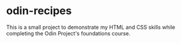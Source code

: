 # odin-recipes

This is a small project to demonstrate my HTML and CSS skills while completing the Odin Project's foundations course.